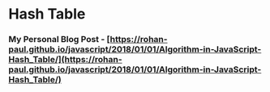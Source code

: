 # Hash Table

### My Personal Blog Post - [https://rohan-paul.github.io/javascript/2018/01/01/Algorithm-in-JavaScript-Hash_Table/](https://rohan-paul.github.io/javascript/2018/01/01/Algorithm-in-JavaScript-Hash_Table/)